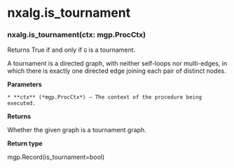 # nxalg.is_tournament


### nxalg.is_tournament(ctx: mgp.ProcCtx)
Returns True if and only if `G` is a tournament.

A tournament is a directed graph, with neither self-loops nor
multi-edges, in which there is exactly one directed edge joining
each pair of distinct nodes.


**Parameters**

    * **ctx** (*mgp.ProcCtx*) – The context of the procedure being executed.



**Returns**

Whether the given graph is a tournament graph.



**Return type**

mgp.Record(is_tournament=bool)
